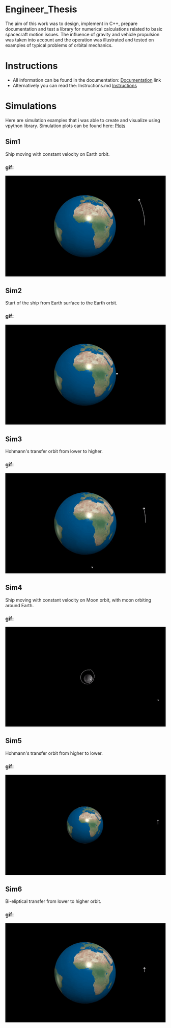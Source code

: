 # Engineer_Thesis
The aim of this work was to design, implement in C++, prepare documentation and test a library for numerical calculations related to basic spacecraft motion issues. The influence of gravity and vehicle propulsion was taken into account and the operation was illustrated and tested on examples of typical problems of orbital mechanics.

# Instructions
- All information can be found in the documentation: 
[Documentation](Documentation/documentation.pdf)
link 
- Alternatively you can read the: Instructions.md
[Instructions](Engineer_Thesis/Instructions.md)

# Simulations
Here are simulation examples that i was able to create and visualize using vpython library. Simulation plots can be found here: [Plots](Engineer_Thesis/Plots)

## Sim1 
Ship moving with constant velocity on Earth orbit.
### gif:
<img src="Engineer_Thesis/Gifs/Sim1.gif" alt="Simulation GIF1"/>

## Sim2 
Start of the ship from Earth surface to the Earth orbit.
### gif:
<img src="Engineer_Thesis/Gifs/Sim2.gif" alt="Simulation GIF2"/>

## Sim3
Hohmann's transfer orbit from lower to higher. 
### gif:
<img src="Engineer_Thesis/Gifs/Sim3.gif" alt="Simulation GIF3"/>

## Sim4
Ship moving with constant velocity on Moon orbit, with moon orbiting around Earth. 
### gif:
<img src="Engineer_Thesis/Gifs/Sim4.gif" alt="Simulation GIF4"/>

## Sim5
Hohmann's transfer orbit from higher to lower. 
### gif:
<img src="Engineer_Thesis/Gifs/Sim5.gif" alt="Simulation GIF5"/>

## Sim6 
Bi-eliptical transfer from lower to higher orbit. 
### gif:
<img src="Engineer_Thesis/Gifs/Sim6.gif" alt="Simulation GIF6"/>


